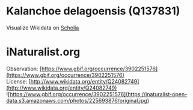 
Kalanchoe delagoensis (Q137831)
===============================
  
Visualize Wikidata on [Scholia](https://scholia.toolforge.org/taxon/Q137831)
# iNaturalist.org
  
Observation: [https://www.gbif.org/occurrence/3902251576](https://www.gbif.org/occurrence/3902251576)  
License: [http://www.wikidata.org/entity/Q24082749](http://www.wikidata.org/entity/Q24082749)  
![https://www.gbif.org/occurrence/3902251576](https://inaturalist-open-data.s3.amazonaws.com/photos/225693876/original.jpg)